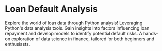# Loan Default Analysis 
Explore the world of loan data through Python analysis! Leveraging Python's data analysis tools. Gain insights into factors influencing loan repayment and develop models to identify potential default risks. A hands-on exploration of data science in finance, tailored for both beginners and enthusiasts.
